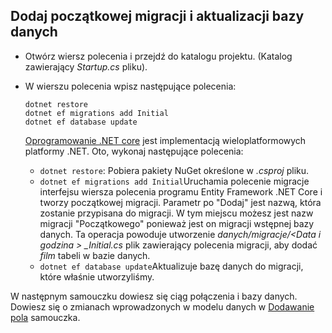 ## <a name="add-initial-migration-and-update-the-database"></a>Dodaj początkowej migracji i aktualizacji bazy danych

* Otwórz wiersz polecenia i przejdź do katalogu projektu. (Katalog zawierający *Startup.cs* pliku).

* W wierszu polecenia wpisz następujące polecenia:

  ```console
  dotnet restore
  dotnet ef migrations add Initial
  dotnet ef database update
  ```
  
  [Oprogramowanie .NET core](https://docs.microsoft.com/dotnet/core/tools/index) jest implementacją wieloplatformowych platformy .NET. Oto, wykonaj następujące polecenia:

  * `dotnet restore`: Pobiera pakiety NuGet określone w *.csproj* pliku.
  * `dotnet ef migrations add Initial`Uruchamia polecenie migracje interfejsu wiersza polecenia programu Entity Framework .NET Core i tworzy początkowej migracji. Parametr po "Dodaj" jest nazwą, która zostanie przypisana do migracji. W tym miejscu możesz jest nazw migracji "Początkowego" ponieważ jest on migracji wstępnej bazy danych. Ta operacja powoduje utworzenie *danych/migracje/\<Data i godzina > _Initial.cs* plik zawierający polecenia migracji, aby dodać *film* tabeli w bazie danych.
  * `dotnet ef database update`Aktualizuje bazę danych do migracji, które właśnie utworzyliśmy.

W następnym samouczku dowiesz się ciąg połączenia i bazy danych. Dowiesz się o zmianach wprowadzonych w modelu danych w [Dodawanie pola](xref:tutorials/first-mvc-app/new-field) samouczka.
